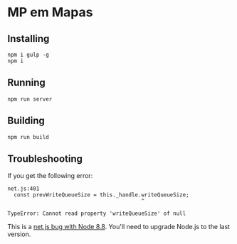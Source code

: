# MP em Mapas

## Installing

    npm i gulp -g
    npm i

## Running

    npm run server

## Building

    npm run build

## Troubleshooting

If you get the following error:

```
net.js:401
  const prevWriteQueueSize = this._handle.writeQueueSize;
                                          ^

TypeError: Cannot read property 'writeQueueSize' of null
```

This is a [net.js bug with Node 8.8](https://github.com/nodejs/node/issues/16484). You'll need to upgrade Node.js to the last version.
